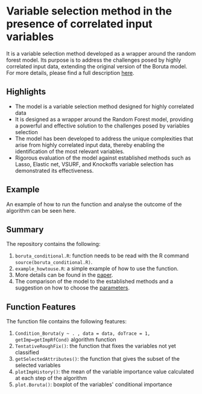# Variable selection method in the presence of correlated input variables

It is a variable selection method developed as a wrapper around the random forest model. Its purpose is to address the challenges posed by highly correlated input data, extending the original version of the Boruta model. For more details, please find a full description [here](document.pdf). 

## Highlights
* The model is a variable selection method designed for highly correlated data
* It is designed as a wrapper around the Random Forest model, providing a powerful and effective solution to the challenges posed by variables selection
* The model has been developed to address the unique complexities that arise from highly correlated input data, thereby enabling the identification of the most relevant variables.
* Rigorous evaluation of the model against established methods such as Lasso, Elastic net, VSURF, and Knockoffs variable selection has demonstrated its effectiveness.

## Example 
An example of how to run the function and analyse the outcome of the algorithm can be seen here.


## Summary
The repository contains the following:
1. `boruta_conditional.R`: function needs to be read with the R command `source(boruta_conditional.R)`.
2. `example_howtouse.R`: a simple example of how to use the function. 
3. More details can be found in the [paper](document.pdf).
4. The comparison of the model to the established methods and a suggestion on how to choose the [parameters](parameters_comparison.pdf). 


## Function Features
The function file contains the following features:
1. `Condition_Boruta(y ~ . , data = data, doTrace = 1, getImp=getImpRfCond)` algorithm function 
2. `TentativeRoughFix()`: the function that fixes the variables not yet classified
3. `getSelectedAttributes()`: the function that gives the subset of the selected variables
4. `plotImpHistory()`: the mean of the variable importance value calculated at each step of the algorithm
5. `plot.Boruta()`: boxplot of the variables' conditional importance